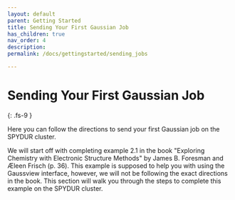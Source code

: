 ```yaml
---
layout: default
parent: Getting Started
title: Sending Your First Gaussian Job
has_children: true
nav_order: 4
description: 
permalink: /docs/gettingstarted/sending_jobs

---
```


# Sending Your First Gaussian Job
{: .fs-9 }

Here you can follow the directions to send your first Gaussian job on the SPYDUR cluster.

We will start off with completing example 2.1 in the book "Exploring Chemistry with Electronic Structure Methods" by James B. Foresman and Æleen Frisch (p. 36). This example is supposed to help you with using the Gaussview interface, however, we will not be following the exact directions in the book. This section will walk you through the steps to complete this example on the SPYDUR cluster. 